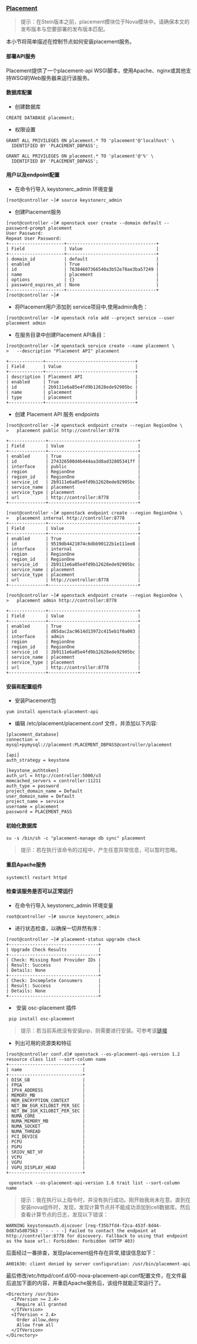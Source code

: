 ### [Placement](https://docs.openstack.org/placement/train/install/)

> 提示：在Stein版本之前，placement模块位于Nova模块中。请确保本文的发布版本与您要部署的发布版本匹配。

本小节将简单描述在控制节点如何安装placement服务。

#### 部署API服务

Placement提供了一个placement-api WSGI脚本，使用Apache、nginx或其他支持WSGI的Web服务器来运行该服务。

#### 数据库配置

- 创建数据库

```
CREATE DATABASE placement;
```

- 权限设置

```
GRANT ALL PRIVILEGES ON placement.* TO 'placement'@'localhost' \
  IDENTIFIED BY 'PLACEMENT_DBPASS';

GRANT ALL PRIVILEGES ON placement.* TO 'placement'@'%' \
  IDENTIFIED BY 'PLACEMENT_DBPASS';  
```

#### 用户以及endpoint配置

- 在命令行导入 keystonerc_admin 环境变量

```
[root@controller ~]# source keystonerc_admin 
```

- 创建Placement服务

```
[root@controller ~]# openstack user create --domain default --password-prompt placement
User Password:
Repeat User Password:
+---------------------+----------------------------------+
| Field               | Value                            |
+---------------------+----------------------------------+
| domain_id           | default                          |
| enabled             | True                             |
| id                  | 76384607366540a3b52e78ae3ba57249 |
| name                | placement                        |
| options             | {}                               |
| password_expires_at | None                             |
+---------------------+----------------------------------+
[root@controller ~]# 
```

- 将Placement用户添加到 service项目中,使用admin角色：

```
[root@controller ~]# openstack role add --project service --user placement admin
```

- 在服务目录中创建Placement API条目：

```
[root@controller ~]# openstack service create --name placement \
>   --description "Placement API" placement

+-------------+----------------------------------+
| Field       | Value                            |
+-------------+----------------------------------+
| description | Placement API                    |
| enabled     | True                             |
| id          | 2b9111e6a85e4fd9b12628ede92905bc |
| name        | placement                        |
| type        | placement                        |
+-------------+----------------------------------+
```

- 创建 Placement API 服务 endpoints

```
[root@controller ~]# openstack endpoint create --region RegionOne \
>   placement public http://controller:8778

+--------------+----------------------------------+
| Field        | Value                            |
+--------------+----------------------------------+
| enabled      | True                             |
| id           | 274326500d4b444aa3d8ad32805341ff |
| interface    | public                           |
| region       | RegionOne                        |
| region_id    | RegionOne                        |
| service_id   | 2b9111e6a85e4fd9b12628ede92905bc |
| service_name | placement                        |
| service_type | placement                        |
| url          | http://controller:8778           |
+--------------+----------------------------------+
```

```
[root@controller ~]# openstack endpoint create --region RegionOne \
>   placement internal http://controller:8778
+--------------+----------------------------------+
| Field        | Value                            |
+--------------+----------------------------------+
| enabled      | True                             |
| id           | 9519db4421074c6dbb90122b1e111ee8 |
| interface    | internal                         |
| region       | RegionOne                        |
| region_id    | RegionOne                        |
| service_id   | 2b9111e6a85e4fd9b12628ede92905bc |
| service_name | placement                        |
| service_type | placement                        |
| url          | http://controller:8778           |
+--------------+----------------------------------+
```

```
[root@controller ~]# openstack endpoint create --region RegionOne \
>   placement admin http://controller:8778

+--------------+----------------------------------+
| Field        | Value                            |
+--------------+----------------------------------+
| enabled      | True                             |
| id           | d85dac2ac9614d13972c415eb1f0a003 |
| interface    | admin                            |
| region       | RegionOne                        |
| region_id    | RegionOne                        |
| service_id   | 2b9111e6a85e4fd9b12628ede92905bc |
| service_name | placement                        |
| service_type | placement                        |
| url          | http://controller:8778           |
+--------------+----------------------------------+
```

#### 安装和配置组件

- 安装Placement包

```
yum install openstack-placement-api
```

- 编辑 /etc/placement/placement.conf 文件，并添加以下内容:

```
[placement_database]
connection = mysql+pymysql://placement:PLACEMENT_DBPASS@controller/placement

[api]
auth_strategy = keystone

[keystone_authtoken]
auth_url = http://controller:5000/v3
memcached_servers = controller:11211
auth_type = password
project_domain_name = Default
user_domain_name = Default
project_name = service
username = placement
password = PLACEMENT_PASS
```

#### 初始化数据库

```
su -s /bin/sh -c "placement-manage db sync" placement
```

> 提示：若在执行该命令的过程中，产生任意异常信息，可以暂时忽略。

#### 重启Apache服务



```
systemctl restart httpd
```

#### 检查该服务是否可以正常运行

- 在命令行导入 keystonerc_admin 环境变量

```
root@controller ~]# source keystonerc_admin 
```

- 进行状态检查，以确保一切井然有序：

```
[root@controller ~]# placement-status upgrade check
+----------------------------------+
| Upgrade Check Results            |
+----------------------------------+
| Check: Missing Root Provider IDs |
| Result: Success                  |
| Details: None                    |
+----------------------------------+
| Check: Incomplete Consumers      |
| Result: Success                  |
| Details: None                    |
+----------------------------------+
```

-  安装 osc-placement 插件

```
 pip install osc-placement
```

> 提示：若当前系统没有安装pip，则需要进行安装。可参考该[链接](https://linuxize.com/post/how-to-install-pip-on-centos-7/)

- 列出可用的资源类和特征

```
[root@controller conf.d]# openstack --os-placement-api-version 1.2 resource class list --sort-column name
+----------------------------+
| name                       |
+----------------------------+
| DISK_GB                    |
| FPGA                       |
| IPV4_ADDRESS               |
| MEMORY_MB                  |
| MEM_ENCRYPTION_CONTEXT     |
| NET_BW_EGR_KILOBIT_PER_SEC |
| NET_BW_IGR_KILOBIT_PER_SEC |
| NUMA_CORE                  |
| NUMA_MEMORY_MB             |
| NUMA_SOCKET                |
| NUMA_THREAD                |
| PCI_DEVICE                 |
| PCPU                       |
| PGPU                       |
| SRIOV_NET_VF               |
| VCPU                       |
| VGPU                       |
| VGPU_DISPLAY_HEAD          |
+----------------------------+
```

```
 openstack --os-placement-api-version 1.6 trait list --sort-column name
```


> 提示：我在执行以上指令时，并没有执行成功。刚开始我尚未在意。直到在安装nova组件时，发现，发现计算节点并不能成功添加到cell数据库。然后查看计算节点的日志，发现以下错误：

```
WARNING keystoneauth.discover [req-f35b7fd4-f2ca-453f-8d44-0d87a5d07563 - - - - -] Failed to contact the endpoint at http://controller:8778 for discovery. Fallback to using that endpoint as the base url.: Forbidden: Forbidden (HTTP 403)
```

后面经过一番排查，发现placement组件存在异常,错误信息如下：

```
AH01630: client denied by server configuration: /usr/bin/placement-api
```

最后修改/etc/httpd/conf.d/00-nova-placement-api.conf配置文件，在文件最后追加下面的内容，并重启Apache服务后，该组件就能正常运行了。

```
<Directory /usr/bin>
  <IfVersion >= 2.4>
    Require all granted
  </IfVersion>
  <IfVersion < 2.4>
    Order allow,deny
    Allow from all
  </IfVersion>
</Directory>
```





